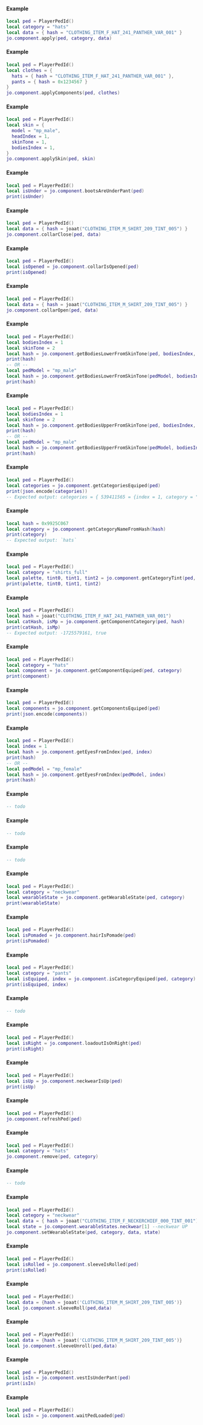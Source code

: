 <!-- #region g_client|jo.component.apply -->
#### Example
```lua
local ped = PlayerPedId()
local category = "hats"
local data = { hash = "CLOTHING_ITEM_F_HAT_241_PANTHER_VAR_001" }
jo.component.apply(ped, category, data)

```
<!-- #endregion g_client|jo.component.apply -->


<!-- #region g_client|jo.component.applyComponents -->
#### Example
```lua
local ped = PlayerPedId()
local clothes = {
  hats = { hash = "CLOTHING_ITEM_F_HAT_241_PANTHER_VAR_001" },
  pants = { hash = 0x1234567 }
}
jo.component.applyComponents(ped, clothes)

```
<!-- #endregion g_client|jo.component.applyComponents -->


<!-- #region g_client|jo.component.applySkin -->
#### Example
```lua
local ped = PlayerPedId()
local skin = {
  model = "mp_male",
  headIndex = 1,
  skinTone = 1,
  bodiesIndex = 1,
}
jo.component.applySkin(ped, skin)

```
<!-- #endregion g_client|jo.component.applySkin -->


<!-- #region g_client|jo.component.bootsAreUnderPant -->
#### Example
```lua
local ped = PlayerPedId()
local isUnder = jo.component.bootsAreUnderPant(ped)
print(isUnder)

```
<!-- #endregion g_client|jo.component.bootsAreUnderPant -->


<!-- #region g_client|jo.component.collarClose -->
#### Example
```lua
local ped = PlayerPedId()
local data = { hash = joaat("CLOTHING_ITEM_M_SHIRT_209_TINT_005") }
jo.component.collarClose(ped, data)

```
<!-- #endregion g_client|jo.component.collarClose -->


<!-- #region g_client|jo.component.collarIsOpened -->
#### Example
```lua
local ped = PlayerPedId()
local isOpened = jo.component.collarIsOpened(ped)
print(isOpened)

```
<!-- #endregion g_client|jo.component.collarIsOpened -->


<!-- #region g_client|jo.component.collarOpen -->
#### Example
```lua
local ped = PlayerPedId()
local data = { hash = joaat("CLOTHING_ITEM_M_SHIRT_209_TINT_005") }
jo.component.collarOpen(ped, data)

```
<!-- #endregion g_client|jo.component.collarOpen -->


<!-- #region g_client|jo.component.getBodiesLowerFromSkinTone -->
#### Example
```lua
local ped = PlayerPedId()
local bodiesIndex = 1
local skinTone = 2
local hash = jo.component.getBodiesLowerFromSkinTone(ped, bodiesIndex, skinTone)
print(hash)
-- OR --
local pedModel = "mp_male"
local hash = jo.component.getBodiesLowerFromSkinTone(pedModel, bodiesIndex, skinTone)
print(hash)

```
<!-- #endregion g_client|jo.component.getBodiesLowerFromSkinTone -->


<!-- #region g_client|jo.component.getBodiesUpperFromSkinTone -->
#### Example
```lua
local ped = PlayerPedId()
local bodiesIndex = 1
local skinTone = 2
local hash = jo.component.getBodiesUpperFromSkinTone(ped, bodiesIndex, skinTone)
print(hash)
-- OR --
local pedModel = "mp_male"
local hash = jo.component.getBodiesUpperFromSkinTone(pedModel, bodiesIndex, skinTone)
print(hash)

```
<!-- #endregion g_client|jo.component.getBodiesUpperFromSkinTone -->


<!-- #region g_client|jo.component.getCategoriesEquiped -->
#### Example
```lua
local ped = PlayerPedId()
local categories = jo.component.getCategoriesEquiped(ped)
print(json.encode(categories))
-- Expected output: categories = { 539411565 = {index = 1, category = "shirts_full"}, 491541130 = { index = 2, category = "pants"} }

```
<!-- #endregion g_client|jo.component.getCategoriesEquiped -->


<!-- #region g_client|jo.component.getCategoryNameFromHash -->
#### Example
```lua
local hash = 0x9925C067
local category = jo.component.getCategoryNameFromHash(hash)
print(category)
-- Expected output: `hats`

```
<!-- #endregion g_client|jo.component.getCategoryNameFromHash -->


<!-- #region g_client|jo.component.getCategoryTint -->
#### Example
```lua
local ped = PlayerPedId()
local category = "shirts_full"
local palette, tint0, tint1, tint2 = jo.component.getCategoryTint(ped, category)
print(palette, tint0, tint1, tint2)

```
<!-- #endregion g_client|jo.component.getCategoryTint -->


<!-- #region g_client|jo.component.getComponentCategory -->
#### Example
```lua
local ped = PlayerPedId()
local hash = joaat("CLOTHING_ITEM_F_HAT_241_PANTHER_VAR_001")
local catHash, isMp = jo.component.getComponentCategory(ped, hash)
print(catHash, isMp)
-- Expected output: -1725579161, true

```
<!-- #endregion g_client|jo.component.getComponentCategory -->


<!-- #region g_client|jo.component.getComponentEquiped -->
#### Example
```lua
local ped = PlayerPedId()
local category = "hats"
local component = jo.component.getComponentEquiped(ped, category)
print(component)

```
<!-- #endregion g_client|jo.component.getComponentEquiped -->


<!-- #region g_client|jo.component.getComponentsEquiped -->
#### Example
```lua
local ped = PlayerPedId()
local components = jo.component.getComponentsEquiped(ped)
print(json.encode(components))

```
<!-- #endregion g_client|jo.component.getComponentsEquiped -->


<!-- #region g_client|jo.component.getEyesFromIndex -->
#### Example
```lua
local ped = PlayerPedId()
local index = 1
local hash = jo.component.getEyesFromIndex(ped, index)
print(hash)
-- OR --
local pedModel = "mp_female"
local hash = jo.component.getEyesFromIndex(pedModel, index)
print(hash)

```

<!-- #endregion g_client|jo.component.getEyesFromIndex -->


<!-- #region g_client|jo.component.getHeadFromSkinTone -->
#### Example
```lua
-- todo

```
<!-- #endregion g_client|jo.component.getHeadFromSkinTone -->


<!-- #region g_client|jo.component.getPaletteNameFromHash -->
#### Example
```lua
-- todo

```
<!-- #endregion g_client|jo.component.getPaletteNameFromHash -->


<!-- #region g_client|jo.component.getTeethFromIndex -->
#### Example
```lua
-- todo

```
<!-- #endregion g_client|jo.component.getTeethFromIndex -->


<!-- #region g_client|jo.component.getWearableState -->
#### Example
```lua
local ped = PlayerPedId()
local category = "neckwear"
local wearableState = jo.component.getWearableState(ped, category)
print(wearableState)

```
<!-- #endregion g_client|jo.component.getWearableState -->


<!-- #region g_client|jo.component.hairIsPomade -->
#### Example
```lua
local ped = PlayerPedId()
local isPomaded = jo.component.hairIsPomade(ped)
print(isPomaded)

```
<!-- #endregion g_client|jo.component.hairIsPomade -->


<!-- #region g_client|jo.component.isCategoryEquiped -->
#### Example
```lua
local ped = PlayerPedId()
local category = "pants"
local isEquiped, index = jo.component.isCategoryEquiped(ped, category)
print(isEquiped, index)

```
<!-- #endregion g_client|jo.component.isCategoryEquiped -->


<!-- #region g_client|jo.component.isMpComponent -->
#### Example
```lua
-- todo

```
<!-- #endregion g_client|jo.component.isMpComponent -->


<!-- #region g_client|jo.component.loadoutIsOnRight -->
#### Example
```lua
local ped = PlayerPedId()
local isRight = jo.component.loadoutIsOnRight(ped)
print(isRight)

```
<!-- #endregion g_client|jo.component.loadoutIsOnRight -->


<!-- #region g_client|jo.component.neckwearIsUp -->
#### Example
```lua
local ped = PlayerPedId()
local isUp = jo.component.neckwearIsUp(ped)
print(isUp)

```
<!-- #endregion g_client|jo.component.neckwearIsUp -->


<!-- #region g_client|jo.component.refreshPed -->
#### Example
```lua
local ped = PlayerPedId()
jo.component.refreshPed(ped)

```
<!-- #endregion g_client|jo.component.refreshPed -->


<!-- #region g_client|jo.component.remove -->
#### Example
```lua
local ped = PlayerPedId()
local category = "hats"
jo.component.remove(ped, category)

```
<!-- #endregion g_client|jo.component.remove -->


<!-- #region g_client|jo.component.removeAllClothes -->
#### Example
```lua
-- todo

```
<!-- #endregion g_client|jo.component.removeAllClothes -->


<!-- #region g_client|jo.component.setWearableState -->
#### Example
```lua
local ped = PlayerPedId()
local category = "neckwear"
local data = { hash = joaat("CLOTHING_ITEM_F_NECKERCHIEF_000_TINT_001") }
local state = jo.component.wearableStates.neckwear[1] --neckwear UP
jo.component.setWearableState(ped, category, data, state)

```
<!-- #endregion g_client|jo.component.setWearableState -->


<!-- #region g_client|jo.component.sleeveIsRolled -->
#### Example
```lua
local ped = PlayerPedId()
local isRolled = jo.component.sleeveIsRolled(ped)
print(isRolled)

```
<!-- #endregion g_client|jo.component.sleeveIsRolled -->


<!-- #region g_client|jo.component.sleeveRoll -->
#### Example
```lua
local ped = PlayerPedId()
local data = {hash = joaat('CLOTHING_ITEM_M_SHIRT_209_TINT_005')}
local jo.component.sleeveRoll(ped,data)
```
<!-- #endregion g_client|jo.component.sleeveRoll -->


<!-- #region g_client|jo.component.sleeveUnroll -->
#### Example
```lua
local ped = PlayerPedId()
local data = {hash = joaat('CLOTHING_ITEM_M_SHIRT_209_TINT_005')}
local jo.component.sleeveUnroll(ped,data)
```
<!-- #endregion g_client|jo.component.sleeveUnroll -->


<!-- #region g_client|jo.component.vestIsUnderPant -->
#### Example
```lua
local ped = PlayerPedId()
local isIn = jo.component.vestIsUnderPant(ped)
print(isIn)

```
<!-- #endregion g_client|jo.component.vestIsUnderPant -->

<!-- #region g_client|jo.component.waitPedLoaded -->
#### Example
```lua
local ped = PlayerPedId()
local isIn = jo.component.waitPedLoaded(ped)

```
<!-- #endregion g_client|jo.component.waitPedLoaded -->